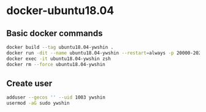 # docker-ubuntu18.04

## Basic docker commands
```bash
docker build --tag ubuntu18.04-ywshin .
docker run -dit --name ubuntu18.04-ywshin --restart=always -p 20000-20200:20000-20200 -v $PWD/dev:/root/dev ubuntu18.04-ywshin
docker exec -it ubuntu18.04-ywshin zsh
docker rm --force ubuntu18.04-ywshin
```

## Create user
```bash
adduser --gecos '' --uid 1003 ywshin
usermod -aG sudo ywshin
````
